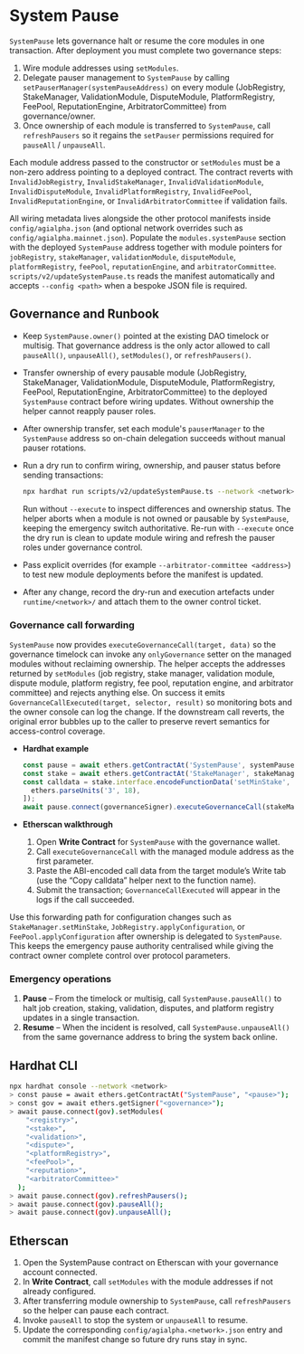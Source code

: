 # System Pause

`SystemPause` lets governance halt or resume the core modules in one
transaction. After deployment you must complete two governance steps:

1. Wire module addresses using `setModules`.
2. Delegate pauser management to `SystemPause` by calling
   `setPauserManager(systemPauseAddress)` on every module (JobRegistry,
   StakeManager, ValidationModule, DisputeModule, PlatformRegistry, FeePool,
   ReputationEngine, ArbitratorCommittee) from governance/owner.
3. Once ownership of each module is transferred to `SystemPause`, call
   `refreshPausers` so it regains the `setPauser` permissions required for
   `pauseAll` / `unpauseAll`.

Each module address passed to the constructor or `setModules` must be a
non-zero address pointing to a deployed contract. The contract reverts with
`InvalidJobRegistry`, `InvalidStakeManager`, `InvalidValidationModule`,
`InvalidDisputeModule`, `InvalidPlatformRegistry`, `InvalidFeePool`,
`InvalidReputationEngine`, or `InvalidArbitratorCommittee` if validation fails.

All wiring metadata lives alongside the other protocol manifests inside
`config/agialpha.json` (and optional network overrides such as
`config/agialpha.mainnet.json`). Populate the `modules.systemPause` section with
the deployed `SystemPause` address together with module pointers for
`jobRegistry`, `stakeManager`, `validationModule`, `disputeModule`,
`platformRegistry`, `feePool`, `reputationEngine`, and `arbitratorCommittee`.
`scripts/v2/updateSystemPause.ts` reads the manifest automatically and accepts
`--config <path>` when a bespoke JSON file is required.

## Governance and Runbook

- Keep `SystemPause.owner()` pointed at the existing DAO timelock or multisig.
  That governance address is the only actor allowed to call
  `pauseAll()`, `unpauseAll()`, `setModules()`, or `refreshPausers()`.
- Transfer ownership of every pausable module (JobRegistry, StakeManager,
  ValidationModule, DisputeModule, PlatformRegistry, FeePool, ReputationEngine,
  ArbitratorCommittee) to the deployed `SystemPause` contract before wiring
  updates. Without ownership the helper cannot reapply pauser roles.
- After ownership transfer, set each module's `pauserManager` to the
  `SystemPause` address so on-chain delegation succeeds without manual pauser
  rotations.
- Run a dry run to confirm wiring, ownership, and pauser status before sending
  transactions:

  ```bash
  npx hardhat run scripts/v2/updateSystemPause.ts --network <network>
  ```

  Run without `--execute` to inspect differences and ownership status. The
  helper aborts when a module is not owned or pausable by `SystemPause`, keeping
  the emergency switch authoritative. Re-run with `--execute` once the dry run
  is clean to update module wiring and refresh the pauser roles under
  governance control.
- Pass explicit overrides (for example `--arbitrator-committee <address>`) to
  test new module deployments before the manifest is updated.
- After any change, record the dry-run and execution artefacts under
  `runtime/<network>/` and attach them to the owner control ticket.

### Governance call forwarding

`SystemPause` now provides `executeGovernanceCall(target, data)` so the
governance timelock can invoke any `onlyGovernance` setter on the managed
modules without reclaiming ownership. The helper accepts the addresses returned
by `setModules` (job registry, stake manager, validation module, dispute
module, platform registry, fee pool, reputation engine, and arbitrator
committee) and rejects anything else. On success it emits
`GovernanceCallExecuted(target, selector, result)` so monitoring bots and the
owner console can log the change. If the downstream call reverts, the original
error bubbles up to the caller to preserve revert semantics for access-control
coverage.

- **Hardhat example**

  ```ts
  const pause = await ethers.getContractAt('SystemPause', systemPauseAddress);
  const stake = await ethers.getContractAt('StakeManager', stakeManagerAddress);
  const calldata = stake.interface.encodeFunctionData('setMinStake', [
    ethers.parseUnits('3', 18),
  ]);
  await pause.connect(governanceSigner).executeGovernanceCall(stakeManagerAddress, calldata);
  ```

- **Etherscan walkthrough**
  1. Open **Write Contract** for `SystemPause` with the governance wallet.
  2. Call `executeGovernanceCall` with the managed module address as the first
     parameter.
  3. Paste the ABI-encoded call data from the target module’s Write tab (use the
     “Copy calldata” helper next to the function name).
  4. Submit the transaction; `GovernanceCallExecuted` will appear in the logs if
     the call succeeded.

Use this forwarding path for configuration changes such as
`StakeManager.setMinStake`, `JobRegistry.applyConfiguration`, or
`FeePool.applyConfiguration` after ownership is delegated to `SystemPause`.
This keeps the emergency pause authority centralised while giving the contract
owner complete control over protocol parameters.

### Emergency operations

1. **Pause** – From the timelock or multisig, call `SystemPause.pauseAll()` to
   halt job creation, staking, validation, disputes, and platform registry
   updates in a single transaction.
2. **Resume** – When the incident is resolved, call `SystemPause.unpauseAll()`
   from the same governance address to bring the system back online.

## Hardhat CLI

```sh
npx hardhat console --network <network>
> const pause = await ethers.getContractAt("SystemPause", "<pause>");
> const gov = await ethers.getSigner("<governance>");
> await pause.connect(gov).setModules(
    "<registry>",
    "<stake>",
    "<validation>",
    "<dispute>",
    "<platformRegistry>",
    "<feePool>",
    "<reputation>",
    "<arbitratorCommittee>"
  );
> await pause.connect(gov).refreshPausers();
> await pause.connect(gov).pauseAll();
> await pause.connect(gov).unpauseAll();
```

## Etherscan

1. Open the SystemPause contract on Etherscan with your governance
   account connected.
2. In **Write Contract**, call `setModules` with the module addresses if
   not already configured.
3. After transferring module ownership to `SystemPause`, call
   `refreshPausers` so the helper can pause each contract.
4. Invoke `pauseAll` to stop the system or `unpauseAll` to resume.
5. Update the corresponding `config/agialpha.<network>.json` entry and commit
   the manifest change so future dry runs stay in sync.
